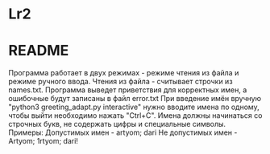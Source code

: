 # Lr2
# README
Программа работает в двух режимах - режиме чтения из файла и режиме ручного ввода.
Чтения из файла - считывает строчки из names.txt. Программа выведет приветствия для корректных имен, а ошибочные будут записаны в файл error.txt
При введение имён вручную "python3 greeting_adapt.py interactive" нужно вводите имена по одному, чтобы выйти необходимо нажать "Ctrl+C". Имена должны начинаться со строчных букв, не содержать цифры и специальные символы.
Примеры:
Допустимых имен - artyom; dari
Не допустимых имен - Artyom; 1rtyom; dari!
